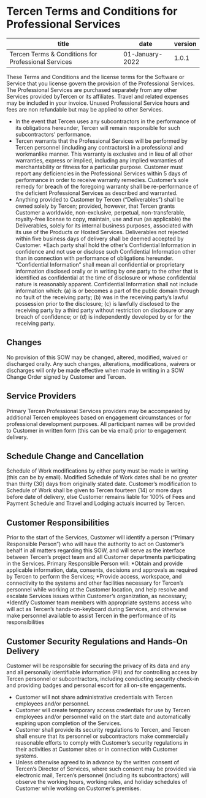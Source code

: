# Tercen Terms and Conditions for Professional Services

|title|date|version|
|-----|-----|-----|
|Tercen Terms & Conditions for Professional Services|01-January-2022|1.0.1|

These Terms and Conditions and the license terms for the Software or Service that you license govern the provision of the Professional Services. The Professional Services are purchased separately from any other Services provided byTercen or its affiliates. Travel and related expenses may be included in your invoice. Unused Professional Service hours and fees are non refundable but may be applied to other Services.

* In the event that Tercen uses any subcontractors in the performance of its obligations hereunder, Tercen will remain responsible for such subcontractors’ performance.
* Tercen warrants that the Professional Services will be performed by Tercen personnel (including any contractors) in a professional and workmanlike manner. This warranty is exclusive and in lieu of all other warranties, express or implied, including any implied warranties of merchantability or fitness for a particular purpose. Customer must report any deficiencies in the Professional Services within 5 days of performance in order to receive warranty remedies. Customer’s sole remedy for breach of the foregoing warranty shall be re-performance of the deficient Professional Services as described and warranted.
* Anything provided to Customer by Tercen (“Deliverables”) shall be owned solely by Tercen; provided, however, that Tercen grants Customer a worldwide, non-exclusive, perpetual, non-transferable, royalty-free license to copy, maintain, use and run (as applicable) the Deliverables, solely for its internal business purposes, associated with its use of the Products or Hosted Services. Deliverables not rejected within five business days of delivery shall be deemed accepted by Customer.
*Each party shall hold the other’s Confidential Information in confidence and not use or disclose such Confidential Information other than in connection with performance of obligations hereunder. “Confidential Information” shall mean all confidential or proprietary information disclosed orally or in writing by one party to the other that is identified as confidential at the time of disclosure or whose confidential nature is reasonably apparent. Confidential Information shall not include information which: (a) is or becomes a part of the public domain through no fault of the receiving party; (b) was in the receiving party’s lawful possession prior to the disclosure; (c) is lawfully disclosed to the receiving party by a third party without restriction on disclosure or any breach of confidence; or (d) is independently developed by or for the receiving party.

## Changes

No provision of this SOW may be changed, altered, modified, waived or discharged orally. Any such changes, alterations, modifications, waivers or discharges will only be made effective when made in writing in a SOW Change Order signed by Customer and Tercen.

## Service Providers

Primary Tercen Professional Services providers may be accompanied by additional Tercen employees based on engagement circumstances or for professional development purposes. All participant names will be provided to Customer in written form (this can be via email) prior to engagement delivery.

## Schedule Change and Cancellation

Schedule of Work modifications by either party must be made in writing (this can be by email). Modified Schedule of Work dates shall be no greater than thirty (30) days from originally stated date. Customer’s modification to Schedule of Work shall be given to Tercen fourteen (14) or more days before date of delivery, else Customer remains liable for 100% of Fees and Payment Schedule and Travel and Lodging actuals incurred by Tercen.

## Customer Responsibilities

Prior to the start of the Services, Customer will identify a person (“Primary Responsible Person”) who will have the authority to act on Customer’s behalf in all matters regarding this SOW, and will serve as the interface between Tercen’s project team and all Customer departments participating in the Services. Primary Responsible Person will:
*Obtain and provide applicable information, data, consents, decisions and approvals as required by Tercen to perform the Services;
*Provide access, workspace, and connectivity to the systems and other facilities necessary for Tercen’s personnel while working at the Customer location, and help resolve and escalate Services issues within Customer’s organization, as necessary;
*Identify Customer team members with appropriate systems access who will act as Tercen’s hands-on-keyboard during Services, and otherwise make personnel available to assist Tercen in the performance of its responsibilities

## Customer Security Regulations and Hands-On Delivery

Customer will be responsible for securing the privacy of its data and any and all personally identifiable information (PII) and for controlling access by Tercen personnel or subcontractors, including conducting security check-in and providing badges and personal escort for all on-site engagements.

* Customer will not share administrative credentials with Tercen employees and/or personnel.
* Customer will create temporary access credentials for use by Tercen employees and/or personnel valid on the start date and automatically expiring upon completion of the Services.
* Customer shall provide its security regulations to Tercen, and Tercen shall ensure that its personnel or subcontractors make commercially reasonable efforts to comply with Customer’s security regulations in their activities at Customer sites or in connection with Customer systems.
* Unless otherwise agreed to in advance by the written consent of Tercen’s Director of Services, where such consent may be provided via electronic mail, Tercen’s personnel (including its subcontractors) will observe the working hours, working rules, and holiday schedules of Customer while working on Customer’s premises.

